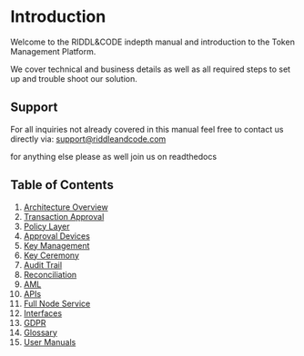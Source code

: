 # Introduction

Welcome to the RIDDL&CODE indepth manual and introduction to the Token Management Platform. 

We cover technical and business details as well as all required steps to set up and trouble shoot our solution. 

## Support
For all inquiries not already covered in this manual feel free to contact us directly via: support@riddleandcode.com

for anything else please as well join us on readthedocs


## Table of Contents
1. [Architecture Overview](Architecture-Overview.md)
2. [Transaction Approval](transaction-approval.md)
3. [Policy Layer](Policy-Layer.md)
4. [Approval Devices](approval-device.md)
5. [Key Management](Key-management.md)
6. [Key Ceremony](Key-ceremony.md)
7. [Audit Trail](audit-trail.md)
8. [Reconciliation](Reconciliation.md)
9. [AML](AML.md)
10. [APIs](apis.md)
11. [Full Node Service](full-node-service.md)
12. [Interfaces](user-interfaces.md)
13. [GDPR](gdpr.md)
14. [Glossary](Glossary.md)
15. [User Manuals](Token_Management_Platform_Manual.md)
